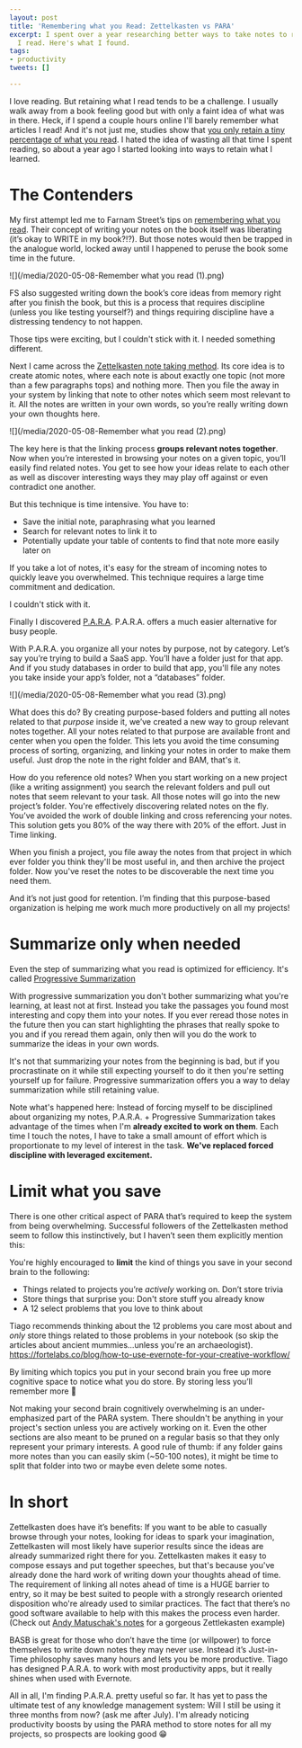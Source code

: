 ```yaml
---
layout: post
title: 'Remembering what you Read: Zettelkasten vs PARA'
excerpt: I spent over a year researching better ways to take notes to remember what
  I read. Here's what I found.
tags:
- productivity
tweets: []

---
```

I love reading. But retaining what I read tends to be a challenge. I usually walk away from a book feeling good but with only a faint idea of what was in there. Heck, if I spend a couple hours online I'll barely remember what articles I read! And it's not just me, studies show that [you only retain a tiny percentage of what you read](https://learningsolutionsmag.com/articles/1379/brain-science-the-forgetting-curvethe-dirty-secret-of-corporate-training). I hated the idea of wasting all that time I spent reading, so about a year ago I started looking into ways to retain what I learned.

# The Contenders

My first attempt led me to Farnam Street’s tips on [remembering what you read](https://fs.blog/2014/05/remembering-what-you-read/). Their concept of writing your notes on the book itself was liberating (it’s okay to WRITE in my book?!?). But those notes would then be trapped in the analogue world, locked away until I happened to peruse the book some time in the future.

![](/media/2020-05-08-Remember what you read (1).png)

FS also suggested writing down the book’s core ideas from memory right after you finish the book, but this is a process that requires discipline (unless you like testing yourself?) and things requiring discipline have a distressing tendency to not happen.

Those tips were exciting, but I couldn't stick with it.  I needed something different.

Next I came across the [Zettelkasten note taking method](https://writingcooperative.com/zettelkasten-how-one-german-scholar-was-so-freakishly-productive-997e4e0ca125). Its core idea is to create atomic notes, where each note is about exactly one topic (not more than a few paragraphs tops) and nothing more. Then you file the away in your system by linking that note to other notes which seem most relevant to it. All the notes are written in your own words, so you’re really writing down your own thoughts here.

![](/media/2020-05-08-Remember what you read (2).png)

The key here is that the linking process **groups relevant notes together**. Now when you’re interested in browsing your notes on a given topic, you’ll easily find related notes. You get to see how your ideas relate to each other as well as discover interesting ways they may play off against or even contradict one another.

But this technique is time intensive. You have to:

* Save the initial note, paraphrasing what you learned
* Search for relevant notes to link it to
* Potentially update your table of contents to find that note more easily later on

If you take a lot of notes, it's easy for the stream of incoming notes to quickly leave you overwhelmed. This technique requires a large time commitment and dedication.

I couldn't stick with it.

Finally I discovered [P.A.R.A](https://fortelabs.co/blog/para/). P.A.R.A. offers a much easier alternative for busy people.

With P.A.R.A. you organize all your notes by purpose, not by category. Let’s say you’re trying to build a SaaS app. You’ll have a folder just for that app. And if you study databases in order to build that app, you'll file any notes you take inside your app’s folder, not a “databases” folder.

![](/media/2020-05-08-Remember what you read (3).png)

What does this do? By creating purpose-based folders and putting all notes related to that _purpose_ inside it, we’ve created a new way to group relevant notes together. All your notes related to that purpose are available front and center when you open the folder. This lets you avoid the time consuming process of sorting, organizing, and linking your notes in order to make them useful. Just drop the note in the right folder and BAM, that's it.

How do you reference old notes? When you start working on a new project (like a writing assignment) you search the relevant folders and pull out notes that seem relevant to your task. All those notes will go into the new project’s folder. You're effectively discovering related notes on the fly. You’ve avoided the work of double linking and cross referencing your notes. This solution gets you 80% of the way there with 20% of the effort. Just in Time linking.

When you finish a project, you file away the notes from that project in which ever folder you think they'll be most useful in, and then archive the project folder.  Now you've reset the notes to be discoverable the next time you need them.

And it’s not just good for retention. I’m finding that this purpose-based organization is helping me work much more productively on all my projects!

# Summarize only when needed

Even the step of summarizing what you read is optimized for efficiency. It's called [Progressive Summarization](https://fortelabs.co/blog/progressive-summarization-a-practical-technique-for-designing-discoverable-notes/)

With progressive summarization you don't bother summarizing what you're learning, at least not at first. Instead you take the passages you found most interesting and copy them into your notes. If you ever reread those notes in the future then you can start highlighting the phrases that really spoke to you and if you reread them again, only then will you do the work to summarize the ideas in your own words.

It's not that summarizing your notes from the beginning is bad, but if you procrastinate on it while still expecting yourself to do it then you're setting yourself up for failure. Progressive summarization offers you a way to delay summarization while still retaining value.

Note what's happened here: Instead of forcing myself to be disciplined about organizing my notes, P.A.R.A. + Progressive Summarization takes advantage of the times when I'm **already excited to work on them**.  Each time I touch the notes, I have to take a small amount of effort which is proportionate to my level of interest in the task.  **We've replaced forced discipline with leveraged excitement.**

# Limit what you save

There is one other critical aspect of PARA that’s required to keep the system from being overwhelming. Successful followers of the Zettelkasten method seem to follow this instinctively, but I haven’t seen them explicitly mention this:

You're highly encouraged to **limit** the kind of things you save in your second brain to the following:

* Things related to projects you’re _actively_ working on. Don’t store trivia
* Store things that surprise you: Don't store stuff you already know
* A 12 select problems that you love to think about

Tiago recommends thinking about the 12 problems you care most about and _only_ store things related to those problems in your notebook (so skip the articles about ancient mummies...unless you're an archaeologist). https://fortelabs.co/blog/how-to-use-evernote-for-your-creative-workflow/

By limiting which topics you put in your second brain you free up more cognitive space to notice what you do store. By storing less you’ll remember more 🤯

Not making your second brain cognitively overwhelming is an under-emphasized part of the PARA system. There shouldn't be anything in your project's section unless you are actively working on it. Even the other sections are also meant to be pruned on a regular basis so that they only represent your primary interests.  A good rule of thumb: if any folder gains more notes than you can easily skim (\~50-100 notes), it might be time to split that folder into two or maybe even delete some notes.

# In short

Zettelkasten does have it’s benefits: If you want to be able to casually browse through your notes, looking for ideas to spark your imagination, Zettelkasten will most likely have superior results since the ideas are already summarized right there for you. Zettelkasten makes it easy to compose essays and put together speeches, but that's because you've already done the hard work of writing down your thoughts ahead of time. The requirement of linking all notes ahead of time is a HUGE barrier to entry, so it may be best suited to people with a strongly research oriented disposition who're already used to similar practices. The fact that there’s no good software available to help with this makes the process even harder. (Check out [Andy Matuschak's notes](https://notes.andymatuschak.org/zUw5PuD8op9oq8kHvni6sug6eRTNtR9Wqma) for a gorgeous Zettlekasten example)

BASB is great for those who don’t have the time (or willpower) to force themselves to write down notes they may never use. Instead it’s Just-in-Time philosophy saves many hours and lets you be more productive. Tiago has designed P.A.R.A. to work with most productivity apps, but it really shines when used with Evernote.

All in all, I'm finding P.A.R.A. pretty useful so far. It has yet to pass the ultimate test of any knowledge management system: Will I still be using it three months from now? (ask me after July). I'm already noticing productivity boosts by using the PARA method to store notes for all my projects, so prospects are looking good 😁